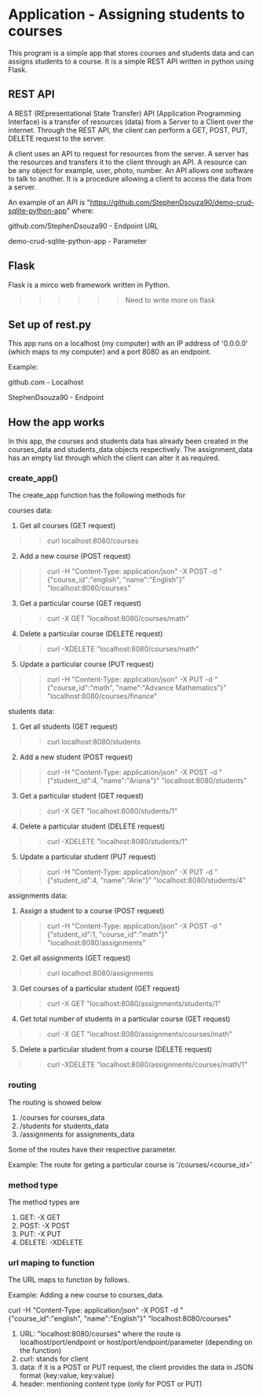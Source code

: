 # Application - Assigning students to courses

This program is a simple app that stores courses and students data and can assigns students to a course. It is a simple REST API written in python using Flask.

## REST API

A REST (REpresentational State Transfer) API (Application Programming Interface) is a transfer of resources (data) from a Server to a Client over the internet. Through the REST API, the client can perform a GET, POST, PUT, DELETE request to the server.

A client uses an API to request for resources from the server. A server has the resources and transfers it to the client through an API. A resource can be any object for example, user, photo, number. An API allows one software to talk to another. It is a procedure allowing a client to access the data from a server. 

An example of an API is "https://github.com/StephenDsouza90/demo-crud-sqlite-python-app" where:
 
github.com/StephenDsouza90 - Endpoint URL

demo-crud-sqlite-python-app - Parameter

## Flask

Flask is a mirco web framework written in Python. 

>>>>>> Need to write more on flask

## Set up of rest.py 

This app runs on a localhost (my computer) with an IP address of '0.0.0.0' (which maps to my computer) and a port 8080 as an endpoint.

Example: 

github.com - Localhost

StephenDsouza90 - Endpoint

## How the app works

In this app, the courses and students data has already been created in the courses_data and students_data objects respectively. The assignment_data has an empty list through which the client can alter it as required.

### create_app()

The create_app function has the following methods for

courses data:

1. Get all courses (GET request)
>> curl localhost:8080/courses
2. Add a new course (POST request)
>> curl -H "Content-Type: application/json" -X POST -d "{\"course_id\":\"english\", \"name\":\"English\"}" "localhost:8080/courses"
3. Get a particular course (GET request)
>> curl -X GET "localhost:8080/courses/math"
4. Delete a particular course (DELETE request)
>> curl -XDELETE "localhost:8080/courses/math"
5. Update a particular course (PUT request)
>> curl -H "Content-Type: application/json" -X PUT -d "{\"course_id\":\"math\", \"name\":\"Advance Mathematics\"}" "localhost:8080/courses/finance"

students data:

1. Get all students (GET request)
>> curl localhost:8080/students
2. Add a new student (POST request)
>> curl -H "Content-Type: application/json" -X POST -d "{\"student_id\":4, \"name\":\"Ariana\"}" "localhost:8080/students"
3. Get a particular student (GET request)
>> curl -X GET "localhost:8080/students/1"
4. Delete a particular student (DELETE request)
>> curl -XDELETE "localhost:8080/students/1"
5. Update a particular student (PUT request)
>> curl -H "Content-Type: application/json" -X PUT -d "{\"student_id\":4, \"name\":\"Arie\"}" "localhost:8080/students/4"

assignments data:

1. Assign a student to a course (POST request) 
>> curl -H "Content-Type: application/json" -X POST -d "{\"student_id\":1, \"course_id\":\"math\"}" "localhost:8080/assignments"
2. Get all assignments (GET request)
>> curl localhost:8080/assignments
3. Get courses of a particular student (GET request)
>> curl -X GET "localhost:8080/assignments/students/1"
4. Get total number of students in a particular course (GET request)
>> curl -X GET "localhost:8080/assignments/courses/math"
5. Delete a particular student from a course (DELETE request)
>> curl -XDELETE "localhost:8080/assignments/courses/math/1"

### routing

The routing is showed below

1. /courses for courses_data
2. /students for students_data
3. /assignments for assignments_data

Some of the routes have their respective parameter.

Example: The route for geting a particular course is '/courses/<course_id>'

### method type

The method types are

1. GET: -X GET
2. POST: -X POST
3. PUT: -X PUT
4. DELETE: -XDELETE

### url maping to function

The URL maps to function by follows.

Example: Adding a new course to courses_data.

curl -H "Content-Type: application/json" -X POST -d "{\"course_id\":\"english\", \"name\":\"English\"}" "localhost:8080/courses"

1. URL: "localhost:8080/courses" where the route is localhost/port/endpoint or host/port/endpoint/parameter (depending on the function) 
2. curl: stands for client
3. data: if it is a POST or PUT request, the client provides the data in JSON format {key:value, key:value}
4. header: mentioning content type (only for POST or PUT)